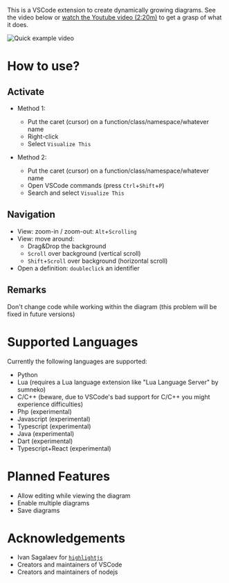 
This is a VSCode extension to create dynamically growing diagrams. See the video below or [watch the Youtube video (2:20m)](https://youtu.be/CesCUSQTRLg) to get a grasp of what it does.

![Quick example video](./media_marketplace/quick_example.gif)




# How to use?

## Activate

- Method 1:
  - Put the caret (cursor) on a function/class/namespace/whatever name
  - Right-click
  - Select `Visualize This`

- Method 2:
   - Put the caret (cursor) on a function/class/namespace/whatever name
   - Open VSCode commands (press `Ctrl`+`Shift`+`P`)
   - Search and select `Visualize This`



## Navigation

- View: zoom-in / zoom-out: `Alt`+`Scrolling`
- View: move around:
   - Drag&Drop the background
   - `Scroll` over background (vertical scroll)
   - `Shift`+`Scroll` over background (horizontal scroll)
- Open a definition: `doubleclick` an identifier



## Remarks

Don't change code while working within the diagram (this problem will be fixed in future versions)


# Supported Languages

Currently the following languages are supported:
- Python
- Lua (requires a Lua language extension like "Lua Language Server" by sumneko)
- C/C++ (beware, due to VSCode's bad support for C/C++ you might experience difficulties)
- Php (experimental)
- Javascript (experimental)
- Typescript (experimental)
- Java (experimental)
- Dart (experimental)
- Typescript+React (experimental)

# Planned Features

- Allow editing while viewing the diagram
- Enable multiple diagrams
- Save diagrams


# Acknowledgements

- Ivan Sagalaev for [`highlightjs`](https://highlightjs.org/)
- Creators and maintainers of VSCode
- Creators and maintainers of nodejs







